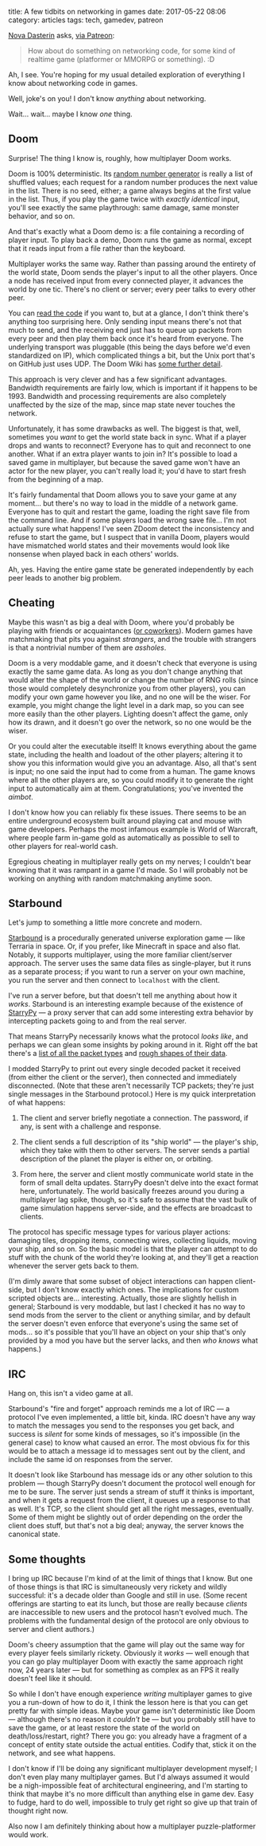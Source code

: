 title: A few tidbits on networking in games
date: 2017-05-22 08:06
category: articles
tags: tech, gamedev, patreon

[Nova Dasterin](https://www.patreon.com/user?u=2491881) asks, [via Patreon](https://www.patreon.com/eevee):

> How about do something on networking code, for some kind of realtime game (platformer or MMORPG or something). :D

Ah, I see.  You're hoping for my usual detailed exploration of everything I know about networking code in games.

Well, joke's on you!  I don't know _anything_ about networking.

Wait...  wait...  maybe I know _one_ thing.

<!-- more -->


## Doom

Surprise!  The thing I know is, roughly, how multiplayer Doom works.

Doom is 100% deterministic.  Its [random number generator](https://doomwiki.org/wiki/Pseudorandom_number_generator) is really a list of shuffled values; each request for a random number produces the next value in the list.  There is no seed, either; a game always begins at the first value in the list.  Thus, if you play the game twice with _exactly identical_ input, you'll see exactly the same playthrough: same damage, same monster behavior, and so on.

And that's exactly what a Doom demo is: a file containing a recording of player input.  To play back a demo, Doom runs the game as normal, except that it reads input from a file rather than the keyboard.

Multiplayer works the same way.  Rather than passing around the entirety of the world state, Doom sends the player's input to all the other players.  Once a node has received input from every connected player, it advances the world by one tic.  There's no client or server; every peer talks to every other peer.

You can [read the code](https://github.com/id-Software/DOOM/blob/master/linuxdoom-1.10/d_net.c) if you want to, but at a glance, I don't think there's anything too surprising here.  Only sending input means there's not that much to send, and the receiving end just has to queue up packets from every peer and then play them back once it's heard from everyone.  The underlying transport was pluggable (this being the days before we'd even standardized on IP), which complicated things a bit, but the Unix port that's on GitHub just uses UDP.  The Doom Wiki has [some further detail](https://doomwiki.org/wiki/Doom_networking_component).

This approach is very clever and has a few significant advantages.  Bandwidth requirements are fairly low, which is important if it happens to be 1993.  Bandwidth and processing requirements are also completely unaffected by the size of the map, since map state never touches the network.  

Unfortunately, it has some drawbacks as well.  The biggest is that, well, sometimes you _want_ to get the world state back in sync.  What if a player drops and wants to reconnect?  Everyone has to quit and reconnect to one another.  What if an extra player wants to join in?  It's possible to load a saved game in multiplayer, but because the saved game won't have an actor for the new player, you can't really load it; you'd have to start fresh from the beginning of a map.

It's fairly fundamental that Doom allows you to save your game at any moment...  but there's no way to load in the middle of a network game.  Everyone has to quit and restart the game, loading the right save file from the command line.  And if some players load the wrong save file...  I'm not actually sure what happens!  I've seen ZDoom detect the inconsistency and refuse to start the game, but I suspect that in vanilla Doom, players would have mismatched world states and their movements would look like nonsense when played back in each others' worlds.

Ah, yes.  Having the entire game state be generated independently by each peer leads to another big problem.


## Cheating

Maybe this wasn't as big a deal with Doom, where you'd probably be playing with friends or acquaintances ([or coworkers](https://doomwiki.org/wiki/Broadcast_packet_meltdown)).  Modern games have matchmaking that pits you against _strangers_, and the trouble with strangers is that a nontrivial number of them are _assholes_.

Doom is a very moddable game, and it doesn't check that everyone is using exactly the same game data.  As long as you don't change anything that would alter the shape of the world or change the number of RNG rolls (since those would completely desynchronize you from other players), you can modify your own game however you like, and no one will be the wiser.  For example, you might change the light level in a dark map, so you can see more easily than the other players.  Lighting doesn't affect the game, only how its drawn, and it doesn't go over the network, so no one would be the wiser.

Or you could alter the executable itself!  It knows everything about the game state, including the health and loadout of the other players; altering it to show you this information would give you an advantage.  Also, all that's sent is input; no one said the input had to come from a human.  The game knows where all the other players are, so you could modify it to generate the right input to automatically aim at them.  Congratulations; you've invented the _aimbot_.

I don't know how you can reliably fix these issues.  There seems to be an entire underground ecosystem built around playing cat and mouse with game developers.  Perhaps the most infamous example is World of Warcraft, where people farm in-game gold as automatically as possible to sell to other players for real-world cash.

Egregious cheating in multiplayer really gets on my nerves; I couldn't bear knowing that it was rampant in a game I'd made.  So I will probably not be working on anything with random matchmaking anytime soon.


## Starbound

Let's jump to something a little more concrete and modern.

[Starbound](http://playstarbound.com/) is a procedurally generated universe exploration game — like Terraria in space.  Or, if you prefer, like Minecraft in space and also flat.  Notably, it supports multiplayer, using the more familiar client/server approach.  The server uses the same data files as single-player, but it runs as a separate process; if you want to run a server on your own machine, you run the server and then connect to `localhost` with the client.

I've run a server before, but that doesn't tell me anything about how it _works_.  Starbound is an interesting example because of the existence of [StarryPy](https://github.com/StarryPy/StarryPy3k) — a proxy server that can add some interesting extra behavior by intercepting packets going to and from the real server.

That means StarryPy necessarily knows what the protocol _looks like_, and perhaps we can glean some insights by poking around in it.  Right off the bat there's a [list of all the packet types](https://github.com/StarryPy/StarryPy3k/blob/7d939f0bb5878195bca45aa3f830254c7628239e/packets.py) and [rough shapes of their data](https://github.com/StarryPy/StarryPy3k/blob/7d939f0bb5878195bca45aa3f830254c7628239e/data_parser.py#L641).

I modded StarryPy to print out every single decoded packet it received (from either the client or the server), then connected and immediately disconnected.  (Note that these aren't necessarily TCP packets; they're just single messages in the Starbound protocol.)  Here is my quick interpretation of what happens:

1. The client and server briefly negotiate a connection.  The password, if any, is sent with a challenge and response.

2. The client sends a full description of its "ship world" — the player's ship, which they take with them to other servers.  The server sends a partial description of the planet the player is either on, or orbiting.

3. From here, the server and client mostly communicate world state in the form of small delta updates.  StarryPy doesn't delve into the exact format here, unfortunately.  The world basically freezes around you during a multiplayer lag spike, though, so it's safe to assume that the vast bulk of game simulation happens server-side, and the effects are broadcast to clients.

The protocol has specific message types for various player actions: damaging tiles, dropping items, connecting wires, collecting liquids, moving your ship, and so on.  So the basic model is that the player can attempt to do stuff with the chunk of the world they're looking at, and they'll get a reaction whenever the server gets back to them.

(I'm dimly aware that some subset of object interactions can happen client-side, but I don't know exactly which ones.  The implications for custom scripted objects are...  interesting.  Actually, those are slightly hellish in general; Starbound is very moddable, but last I checked it has no way to send mods from the server to the client or anything similar, and by default the server doesn't even enforce that everyone's using the same set of mods...  so it's possible that you'll have an object on your ship that's only provided by a mod you have but the server lacks, and then _who knows_ what happens.)


## IRC

Hang on, this isn't a video game at all.

Starbound's "fire and forget" approach reminds me a lot of IRC — a protocol I've even implemented, a little bit, kinda.  IRC doesn't have any way to match the messages you send to the responses you get back, and success is _silent_ for some kinds of messages, so it's impossible (in the general case) to know what caused an error.  The most obvious fix for this would be to attach a message id to messages sent out by the client, and include the same id on responses from the server.

It doesn't look like Starbound has message ids or any other solution to this problem — though StarryPy doesn't document the protocol well enough for me to be sure.  The server just sends a stream of stuff it thinks is important, and when it gets a request from the client, it queues up a response to that as well.  It's TCP, so the client should get all the right messages, eventually.  Some of them might be slightly out of order depending on the order the client does stuff, but that's not a big deal; anyway, the server knows the canonical state.


## Some thoughts

I bring up IRC because I'm kind of at the limit of things that I know.  But one of those things is that IRC is simultaneously very rickety and wildly successful: it's a decade older than Google and still in use.  (Some recent offerings are starting to eat its lunch, but those are really because _clients_ are inaccessible to new users and the protocol hasn't evolved much.  The problems with the fundamental design of the protocol are only obvious to server and client authors.)

Doom's cheery assumption that the game will play out the same way for every player feels similarly rickety.  Obviously it _works_ — well enough that you can go play multiplayer Doom with exactly the same approach right now, 24 years later — but for something as complex as an FPS it really doesn't feel like it should.

So while I don't have enough experience _writing_ multiplayer games to give you a run-down of how to do it, I think the lesson here is that you can get pretty far with simple ideas.  Maybe your game isn't deterministic like Doom — although there's no reason it _couldn't_ be — but you probably still have to save the game, or at least restore the state of the world on death/loss/restart, right?  There you go: you already have a fragment of a concept of entity state outside the actual entities.  Codify that, stick it on the network, and see what happens.

I don't know if I'll be doing any significant multiplayer development myself; I don't even play many multiplayer games.  But I'd always assumed it would be a nigh-impossible feat of architectural engineering, and I'm starting to think that maybe it's no more difficult than anything else in game dev.  Easy to fudge, hard to do well, impossible to truly get right so give up that train of thought right now.

Also now I am definitely thinking about how a multiplayer puzzle-platformer would work.
